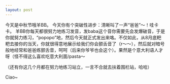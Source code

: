 ```yaml
---
layout: post
---
```


今天是中秋节哦羊BB。
今天你有个突破性进步：清晰叫了一声“爸爸”～！哇卡卡。
羊BB你每天都很努力地练习发音，发baba这个音你需要先会发爆破音，于是你就努力练习，“popopo”地，然后今天就正式发出来咯。不仅如此，从8月底粑粑去接你的当天，你就很得意地展示给我们你会颤舌音了（r～～），然后就对暗号般地经常和爸爸练颤舌音，呵呵（后来你爷爷也会这个）。果然是个意大利语人才呀（怪不得这么喜欢吃意大利面/pasta～

（还有你这几个月都在努力地练习站立，一言不合就去扶着围栏站，哈哈）

Ciao~

